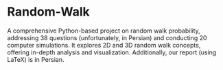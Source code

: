 # Random-Walk
A comprehensive Python-based project on random walk probability, addressing 38 questions (unfortunately, in Persian) and conducting 20 computer simulations. It explores 2D and 3D random walk concepts, offering in-depth analysis and visualization. Additionally, our report (using LaTeX) is in Persian.
